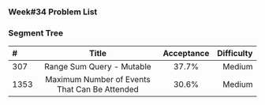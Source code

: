 
### Week#34 Problem List
### Segment Tree

| #  | Title  | Acceptance | Difficulty
| :------------ |:---------------:| :-----:| -----:|
| 307     | 	Range Sum Query - Mutable  | 37.7% | Medium  |
| 1353     |Maximum Number of Events That Can Be Attended  |  30.6%  | Medium  |
